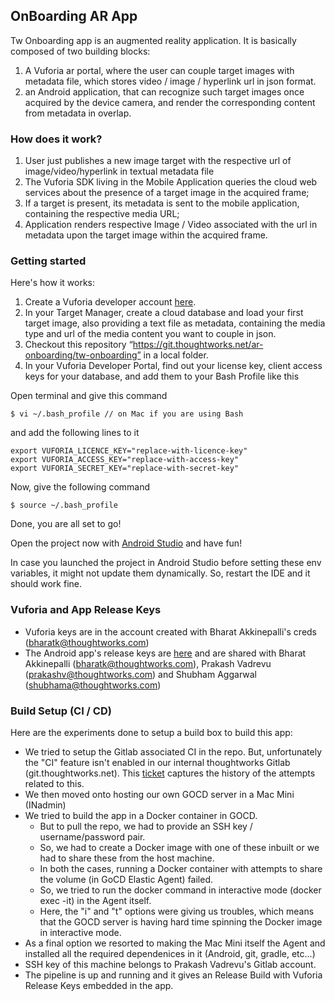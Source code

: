 ## OnBoarding AR App

Tw Onboarding app is an augmented reality application. It is basically composed of two building blocks:
1. A Vuforia ar portal, where the user can couple target images with metadata file, which stores video / image / hyperlink url in json format.
2. an Android application, that can recognize such target images once acquired by the device camera, and render the corresponding content from metadata in overlap. 

### How does it work?

1. User just publishes a new image target with the respective url of image/video/hyperlink in textual metadata file
2. The Vuforia SDK living in the Mobile Application queries the cloud web services about the presence of a target image in the acquired frame;
3. If a target is present, its metadata is sent to the mobile application, containing the respective media URL;
4. Application renders respective Image / Video associated with the url in metadata upon the target image within the acquired frame.

### Getting started
Here's how it works:
1. Create a Vuforia developer account [here](https://developer.vuforia.com/license-manager).
2. In your Target Manager, create a cloud database and load your first target image, also providing a text file as metadata, containing the media type and url of the media content you want to couple in json.
3. Checkout this repository “https://git.thoughtworks.net/ar-onboarding/tw-onboarding” in a local folder.
4. In your Vuforia Developer Portal, find out your license key, client access keys for your database, and add them to your Bash Profile like this

Open terminal and give this command

`$ vi ~/.bash_profile // on Mac if you are using Bash`

and add the following lines to it 

```
export VUFORIA_LICENCE_KEY="replace-with-licence-key"
export VUFORIA_ACCESS_KEY="replace-with-access-key"
export VUFORIA_SECRET_KEY="replace-with-secret-key"
```

Now, give the following command

`$ source ~/.bash_profile`

Done, you are all set to go!


Open the project now with [Android Studio](https://developer.android.com/studio/index.html) and have fun!

In case you launched the project in Android Studio before setting these env variables, it might not update them dynamically. So, restart the IDE and it should work fine.

### Vuforia and App Release Keys
* Vuforia keys are in the account created with Bharat Akkinepalli's creds (bharatk@thoughtworks.com)
* The Android app's release keys are [here](https://drive.google.com/drive/u/0/folders/1mn1LQnLK7lptHjawDXSQ20_sMghKRSq6?ogsrc=32) and are shared with Bharat Akkinepalli (bharatk@thoughtworks.com), Prakash Vadrevu (prakashv@thoughtworks.com) and Shubham Aggarwal (shubhama@thoughtworks.com) 

### Build Setup (CI / CD)

Here are the experiments done to setup a build box to build this app:
* We tried to setup the Gitlab associated CI in the repo. But, unfortunately the "CI" feature isn't enabled in our internal thoughtworks Gitlab (git.thoughtworks.net). This [ticket](https://help.thoughtworks.net/hc/en-us/requests/213272) captures the history of the attempts related to this.
* We then moved onto hosting our own GOCD server in a Mac Mini (INadmin)
* We tried to build the app in a Docker container in GOCD.
  - But to pull the repo, we had to provide an SSH key / username/password pair.
  - So, we had to create a Docker image with one of these inbuilt or we had to share these from the host machine.
  - In both the cases, running a Docker container with attempts to share the volume (in GoCD Elastic Agent) failed.
  - So, we tried to run the docker command in interactive mode (docker exec -it) in the Agent itself.
  - Here, the "i" and "t" options were giving us troubles, which means that the GOCD server is having hard time spinning the Docker image in interactive mode.
* As a final option we resorted to making the Mac Mini itself the Agent and installed all the required dependenices in it (Android, git, gradle, etc...)
* SSH key of this machine belongs to Prakash Vadrevu's Gitlab account.
* The pipeline is up and running and it gives an Release Build with Vuforia Release Keys embedded in the app.    